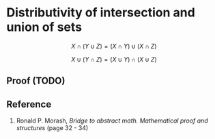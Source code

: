 # Distributivity of intersection and union of sets

$$
X \cap (Y \cup Z) = (X \cap Y) \cup (X \cap Z)
$$

$$
X \cup (Y \cap Z) = (X \cup Y) \cap (X \cup Z)
$$

## Proof (TODO)

## Reference

1. Ronald P. Morash, *Bridge to abstract math. Mathematical proof and structures* (page 32 - 34)